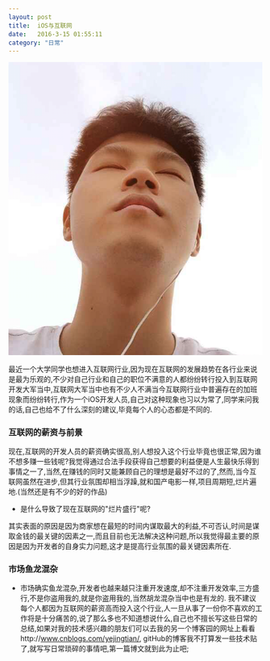 ```yaml
---
layout: post
title:  iOS与互联网
date:   2016-3-15 01:55:11
category: "日常"
---
```



![](https://github.com/bnb173yjx/bnb173yjx.github.com/blob/master/images/header.jpg)

最近一个大学同学也想进入互联网行业,因为现在互联网的发展趋势在各行业来说是最为乐观的,不少对自己行业和自己的职位不满意的人都纷纷转行投入到互联网开发大军当中,互联网大军当中也有不少人不满当今互联网行业中普遍存在的加班现象而纷纷转行,作为一个iOS开发人员,自己对这种现象也习以为常了,同学来问我的话,自己也给不了什么深刻的建议,毕竟每个人的心态都是不同的.

### 互联网的薪资与前景
现在,互联网的开发人员的薪资确实很高,别人想投入这个行业毕竟也很正常,因为谁不想多赚一些钱呢?我觉得通过合法手段获得自己想要的利益便是人生最快乐得到事情之一了,当然,在赚钱的同时又能兼顾自己的理想是最好不过的了,然而,当今互联网虽然在进步,但其行业氛围却相当浮躁,就和国产电影一样,项目周期短,烂片遍地.(当然还是有不少的好的作品)

* 是什么导致了现在互联网的"烂片盛行"呢?

其实表面的原因是因为商家想在最短的时间内谋取最大的利益,不可否认,时间是谋取金钱的最关键的因素之一,而且目前也无法解决这种问题,所以我觉得最主要的原因是因为开发者的自身实力问题,这才是提高行业氛围的最关键因素所在.

### 市场鱼龙混杂

* 市场确实鱼龙混杂,开发者也越来越只注重开发速度,却不注重开发效率,三方盛行,不是你盗用我的,就是你盗用我的,当然胡龙混杂当中也是有龙的.
我不建议每个人都因为互联网的薪资高而投入这个行业,人一旦从事了一份你不喜欢的工作将是十分痛苦的,说了那么多也不知道想说什么,自己也不擅长写这些日常的总结,如果对我的技术感兴趣的朋友们可以去我的另一个博客园的网址上看看http://www.cnblogs.com/yejingtian/, gitHub的博客我不打算发一些技术贴了,就写写日常琐碎的事情吧,第一篇博文就到此为止吧;
